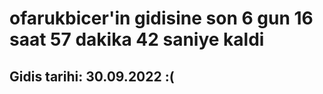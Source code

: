 # ofarukbicer'in gidisine son 6 gun 16 saat 57 dakika 42 saniye kaldi

## Gidis tarihi: 30.09.2022 :(
